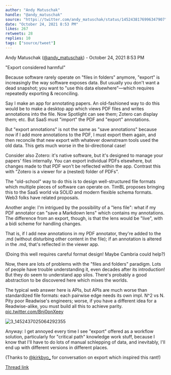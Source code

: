 ```yaml
---
author: "Andy Matuschak"
handle: "@andy_matuschak"
source: "https://twitter.com/andy_matuschak/status/1452438176996347907"
date: "October 24, 2021 8:53 PM"
likes: 267
retweets: 28
replies: 10
tags: ["source/tweet"]
---
```

Andy Matuschak ([@andy_matuschak](https://twitter.com/andy_matuschak)) - October 24, 2021 8:53 PM

"Export considered harmful"

Because software rarely operate on "files in folders" anymore, "export" is increasingly the way software exposes data. But usually you don't want a dead snapshot; you want to "use this data elsewhere"—which requires repeatedly exporting & reconciling.

Say I make an app for annotating papers. An old-fashioned way to do this would be to make a desktop app which views PDF files and writes annotations into the file. Now Spotlight can see them; Zotero can display them; etc. But SaaS must "import" the PDF and "export" annotations.

But "export annotations" is not the same as "save annotations" because now if I add more annotations to the PDF, I must export them again, and then reconcile that new export with whatever downstream tools used the old data. This gets much worse in the bi-directional case!

Consider also Zotero: it's native software, but it's designed to manage your papers' files internally. You can export individual PDFs elsewhere, but changes made to that PDF won't be reflected within the app. Contrast this with "Zotero is a viewer for a (nested) folder of PDFs".

The "old-school" way to do this is to design well-structured file formats which multiple pieces of software can operate on. TimBL proposes bringing this to the SaaS world via SOLID and modern flexible schema formats. Web3 folks have related proposals.

Another angle: I'm intrigued by the possibility of a "lens file": what if my PDF annotator can "save a Markdown lens" which contains my annotations. The difference from an export, though, is that the lens would be "live", with a bidi scheme for handling changes.

That is, if I add new annotations in my PDF annotator, they're added to the .md (without disturbing other content in the file); if an annotation is altered in the .md, that's reflected in the viewer app.

(Doing this well requires careful format design! Maybe Cambria could help?)

Now, there are lots of problems with the "files and folders" paradigm. Lots of people have trouble understanding it, even decades after its introduction! But they do seem to understand app silos. There's probably a good abstraction to be discovered here which mixes the worlds.

The typical web answer here is APIs, but APIs are much worse than standardized file formats: each pairwise edge needs its own impl. N^2 vs N. Pity poor Readwise's engineers; worse, if you have a different idea for a Readwise-alike, you must build all this to achieve parity. [pic.twitter.com/Bnj0pnXeey](https://twitter.com/andy_matuschak/status/1452438198668328960/photo/1)

![3_1452437025064292355](Bins/Attachments/3_1452437025064292355.jpg)

Anyway: I get annoyed every time I see "export" offered as a workflow solution, particularly for "critical path" knowledge work stuff, because I know that I'll have to do lots of manual schlepping of data, and inevitably, I'll end up with different versions in different places.

(Thanks to [@kirkbyo_](https://twitter.com/kirkbyo_) for conversation on export which inspired this rant!)

[Thread link](https://twitter.com/andy_matuschak/status/1452438176996347907)
